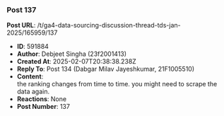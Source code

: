 ### Post 137
**Post URL**: /t/ga4-data-sourcing-discussion-thread-tds-jan-2025/165959/137
- **ID**: 591884
- **Author**: Debjeet Singha (23f2001413)
- **Created At**: 2025-02-07T20:38:38.238Z
- **Reply To**: Post 134 (Dabgar Milav Jayeshkumar, 21F1005510)
- **Content**:  
  the ranking changes from time to time. you might need to scrape the data again.
- **Reactions**: None
- **Post Number**: 137

